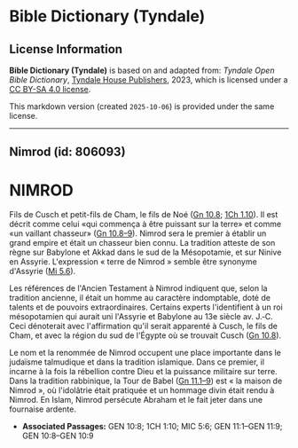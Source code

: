 # Bible Dictionary (Tyndale)

## License Information

**Bible Dictionary (Tyndale)** is based on and adapted from: _Tyndale Open Bible Dictionary_, [Tyndale House Publishers](https://tyndaleopenresources.com/), 2023, which is licensed under a [CC BY-SA 4.0 license](https://creativecommons.org/licenses/by-sa/4.0/legalcode.en).

This markdown version (created `2025-10-06`) is provided under the same license.



--------------------------------

## Nimrod (id: 806093)

NIMROD
======

Fils de Cusch et petit\-fils de Cham, le fils de Noé ([Gn 10\.8](https://ref.ly/Gen10:8); [1Ch 1\.10](https://ref.ly/1Chr1:10)). Il est décrit comme celui «qui commença à être puissant sur la terre» et comme «un vaillant chasseur» ([Gn 10\.8–9](https://ref.ly/Gen10:8-Gen10:9)). Nimrod sera le premier à établir un grand empire et était un chasseur bien connu. La tradition atteste de son règne sur Babylone et Akkad dans le sud de la Mésopotamie, et sur Ninive en Assyrie. L'expression « terre de Nimrod » semble être synonyme d'Assyrie ([Mi 5\.6](https://ref.ly/Mic5:6)).

Les références de l'Ancien Testament à Nimrod indiquent que, selon la tradition ancienne, il était un homme au caractère indomptable, doté de talents et de pouvoirs extraordinaires. Certains experts l'identifient à un roi mésopotamien qui aurait uni l'Assyrie et Babylone au 13e siècle av. J.‑C. Ceci dénoterait avec l'affirmation qu'il serait apparenté à Cusch, le fils de Cham, et avec la région du sud de l'Égypte où se trouvait Cusch ([Gn 10\.8](https://ref.ly/Gen10:8)).

Le nom et la renommée de Nimrod occupent une place importante dans le judaïsme talmudique et dans la tradition islamique. Dans ce premier, il incarne à la fois la rébellion contre Dieu et la puissance militaire sur terre. Dans la tradition rabbinique, la Tour de Babel ([Gn 11\.1–9](https://ref.ly/Gen11:1-Gen11:9)) est « la maison de Nimrod », où l'idolâtrie était pratiquée et un hommage divin était rendu à Nimrod. En Islam, Nimrod persécute Abraham et le fait jeter dans une fournaise ardente.

* **Associated Passages:** GEN 10:8; 1CH 1:10; MIC 5:6; GEN 11:1–GEN 11:9; GEN 10:8–GEN 10:9

